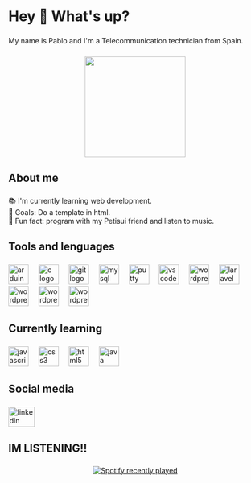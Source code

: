 <h1 align="left">Hey 👋 What's up?</h1>

###

<p align="left">My name is Pablo and I'm a Telecommunication technician from Spain.</p>

###

<div align="center">
  <img height="200" src="https://i.pinimg.com/originals/b0/20/a2/b020a222e503adfc005b54d8585d6ad3.gif"  />
</div>

###

<h2 align="left">About me</h2>

###

<p align="left">📚 I'm currently learning web development.<br>🎯 Goals: Do a template in html.<br>🎲 Fun fact: program with my Petisui friend and listen to music.</p>

###

<h2 align="left">Tools and lenguages</h2>

###

<div align="left">
  <img src="https://cdn.jsdelivr.net/gh/devicons/devicon/icons/arduino/arduino-original.svg" height="40" alt="arduino logo"  />
  <img width="12" />
  <img src="https://cdn.jsdelivr.net/gh/devicons/devicon/icons/c/c-original.svg" height="40" alt="c logo"  />
  <img width="12" />
  <img src="https://cdn.jsdelivr.net/gh/devicons/devicon/icons/git/git-original.svg" height="40" alt="git logo"  />
  <img width="12" />
  <img src="https://cdn.jsdelivr.net/gh/devicons/devicon/icons/mysql/mysql-original.svg" height="40" alt="mysql logo"  />
  <img width="12" />
  <img src="https://cdn.jsdelivr.net/gh/devicons/devicon/icons/putty/putty-original.svg" height="40" alt="putty logo"  />
  <img width="12" />
  <img src="https://cdn.jsdelivr.net/gh/devicons/devicon/icons/vscode/vscode-original.svg" height="40" alt="vscode logo"  />
  <img width="12" />
  <img src="https://cdn.jsdelivr.net/gh/devicons/devicon/icons/wordpress/wordpress-original.svg" height="40" alt="wordpress logo"  />
    <img width="12" />
  <img src="https://cdn.simpleicons.org/laravel/FF2D20" height="40" alt="laravel logo"  />
    <img width="12" />
  <img src="https://cdn.jsdelivr.net/gh/devicons/devicon/icons/bootstgrap/bootstrap-original.svg" height="40" alt="wordpress logo"  />
  <img width="12" />
  <img src="https://cdn.jsdelivr.net/gh/devicons/devicon/icons/php/php-original.svg" height="40" alt="wordpress logo"  />
    <img width="12" />
  <img src="https://cdn.jsdelivr.net/gh/devicons/devicon/icons/python/python-original.svg" height="40" alt="wordpress logo"  />
</div>

###

<h2 align="left">Currently learning</h2>

###

<div align="left">
  <img src="https://cdn.jsdelivr.net/gh/devicons/devicon/icons/javascript/javascript-original.svg" height="40" alt="javascript logo"  />
  <img width="12" />
  <img src="https://cdn.jsdelivr.net/gh/devicons/devicon/icons/css3/css3-original.svg" height="40" alt="css3 logo"  />
  <img width="12" />
  <img src="https://cdn.jsdelivr.net/gh/devicons/devicon/icons/html5/html5-original.svg" height="40" alt="html5 logo"  />
  <img width="12" />
  <img src="https://cdn.jsdelivr.net/gh/devicons/devicon/icons/java/java-original.svg" height="40" alt="java logo"  />
</div>

###

<div align="left">
</div>

###

<h2 align="left">Social media</h2>

###

<div align="left">
  <a href="https://www.linkedin.com/in/pablixtico/" target="_blank">
    <img src="https://raw.githubusercontent.com/maurodesouza/profile-readme-generator/master/src/assets/icons/social/linkedin/default.svg" width="52" height="40" alt="linkedin logo"  />
  </a>
</div>

###

<h2 align="left">IM LISTENING!!</h2>

###

<div align="center">
  <a href="https://open.spotify.com/user/314nches6gjwbjhawntbkqootvw4">
    <img src="https://spotify-recently-played-readme.vercel.app/api?user=314nches6gjwbjhawntbkqootvw4&count=5" alt="Spotify recently played"  />
  </a>
</div>

###

